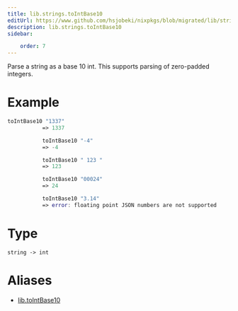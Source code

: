 ```yaml
---
title: lib.strings.toIntBase10
editUrl: https://www.github.com/hsjobeki/nixpkgs/blob/migrated/lib/strings.nix#L1402C17
description: lib.strings.toIntBase10
sidebar:

    order: 7
---
```


Parse a string as a base 10 int. This supports parsing of zero-padded integers.

# Example

```nix
toIntBase10 "1337"
           => 1337

           toIntBase10 "-4"
           => -4

           toIntBase10 " 123 "
           => 123

           toIntBase10 "00024"
           => 24

           toIntBase10 "3.14"
           => error: floating point JSON numbers are not supported
```

# Type

```
string -> int
```


# Aliases

- [lib.toIntBase10](/nix-doc-comments/reference/lib/lib-tointbase10)


